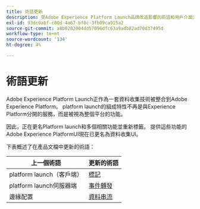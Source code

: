 ```yaml
---
title: 術語更新
description: 受Adobe Experience Platform Launch品牌改造影響的術語和用戶介面元素的完整清單。
exl-id: 93dc0abf-c80d-4a67-bf0c-3fb09ca915a2
source-git-commit: a8b0282004dd57096dfc63a9adb82ad70d37495d
workflow-type: tm+mt
source-wordcount: '134'
ht-degree: 4%

---
```


# 術語更新

Adobe Experience Platform Launch正作為一套資料收集技術被整合到Adobe Experience Platform。 platform launch的組成特性不再是與Experience Platform分開的服務，而是被視為整個平台的功能。

因此，正在更名Platform launch和多個相關功能並重新標籤。 提供這些功能的Adobe Experience PlatformUI現在已更名為資料收集UI。

下表概述了在產品文檔中更新的術語：

| 上一個術語 | 更新的術語 |
|---|---|
| platform launch（客戶端） | [標記](./home.md) |
| platform launch伺服器端 | [事件轉發](./ui/event-forwarding/overview.md) |
| 邊緣配置 | [資料串流](https://experienceleague.adobe.com/docs/experience-platform/edge/fundamentals/datastreams.html) |
